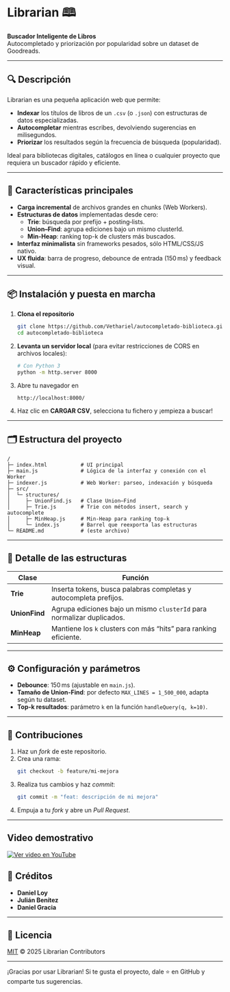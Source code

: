 # Librarian 🕮

**Buscador Inteligente de Libros**\
Autocompletado y priorización por popularidad sobre un dataset de Goodreads.

---

## 🔍 Descripción

Librarian es una pequeña aplicación web que permite:

- **Indexar** los títulos de libros de un `.csv` (o `.json`) con estructuras de datos especializadas.
- **Autocompletar** mientras escribes, devolviendo sugerencias en milisegundos.
- **Priorizar** los resultados según la frecuencia de búsqueda (popularidad).

Ideal para bibliotecas digitales, catálogos en línea o cualquier proyecto que requiera un buscador rápido y eficiente.

---

## 🚀 Características principales

- **Carga incremental** de archivos grandes en chunks (Web Workers).
- **Estructuras de datos** implementadas desde cero:
  - **Trie**: búsqueda por prefijo + posting‑lists.
  - **Union–Find**: agrupa ediciones bajo un mismo clusterId.
  - **Min-Heap**: ranking top-k de clusters más buscados.
- **Interfaz minimalista** sin frameworks pesados, sólo HTML/CSS/JS nativo.
- **UX fluida**: barra de progreso, debounce de entrada (150 ms) y feedback visual.

---

## 📦 Instalación y puesta en marcha

1. **Clona el repositorio**
   ```bash
   git clone https://github.com/Vethariel/autocompletado-biblioteca.git
   cd autocompletado-biblioteca
   ```
2. **Levanta un servidor local** (para evitar restricciones de CORS en archivos locales):
   ```bash
   # Con Python 3
   python -m http.server 8000
   ```
3. Abre tu navegador en
   ```
   http://localhost:8000/
   ```
4. Haz clic en **CARGAR CSV**, selecciona tu fichero y ¡empieza a buscar!

---

## 🗂 Estructura del proyecto

```text
/
├─ index.html           # UI principal
├─ main.js              # Lógica de la interfaz y conexión con el Worker
├─ indexer.js           # Web Worker: parseo, indexación y búsqueda
├─ src/
│  └─ structures/
│     ├─ UnionFind.js   # Clase Union–Find
│     ├─ Trie.js        # Trie con métodos insert, search y autocomplete
│     ├─ MinHeap.js     # Min-Heap para ranking top-k
│     └─ index.js       # Barrel que reexporta las estructuras
└─ README.md            # (este archivo)
```

---

## 🧱 Detalle de las estructuras

| Clase         | Función                                                                |
| ------------- | ---------------------------------------------------------------------- |
| **Trie**      | Inserta tokens, busca palabras completas y autocompleta prefijos.      |
| **UnionFind** | Agrupa ediciones bajo un mismo `clusterId` para normalizar duplicados. |
| **MinHeap**   | Mantiene los `k` clusters con más “hits” para ranking eficiente.       |

---

## ⚙️ Configuración y parámetros

- **Debounce**: 150 ms (ajustable en `main.js`).
- **Tamaño de Union-Find**: por defecto `MAX_LINES = 1_500_000`, adapta según tu dataset.
- **Top-k resultados**: parámetro `k` en la función `handleQuery(q, k=10)`.

---

## 👥 Contribuciones

1. Haz un *fork* de este repositorio.
2. Crea una rama:
   ```bash
   git checkout -b feature/mi-mejora
   ```
3. Realiza tus cambios y haz *commit*:
   ```bash
   git commit -m "feat: descripción de mi mejora"
   ```
4. Empuja a tu *fork* y abre un *Pull Request*.

---

## Video demostrativo
[![Ver video en YouTube](https://img.youtube.com/vi/h3pUvQ3FZ-0/0.jpg)](https://youtu.be/h3pUvQ3FZ-0)



## 🤝 Créditos

- **Daniel Loy**
- **Julián Benítez**
- **Daniel Gracia**

---

## 📜 Licencia

[MIT](LICENSE) © 2025 Librarian Contributors

---

¡Gracias por usar Librarian! Si te gusta el proyecto, dale ⭐ en GitHub y comparte tus sugerencias.

